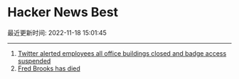 # Hacker News Best

最近更新时间: 2022-11-18 15:01:45

--- 
1. [Twitter alerted employees all office buildings closed and badge access suspended](https://twitter.com/zoeschiffer/status/1593391604785504257) 
2. [Fred Brooks has died](https://twitter.com/stevebellovin/status/1593414068634734592) 
